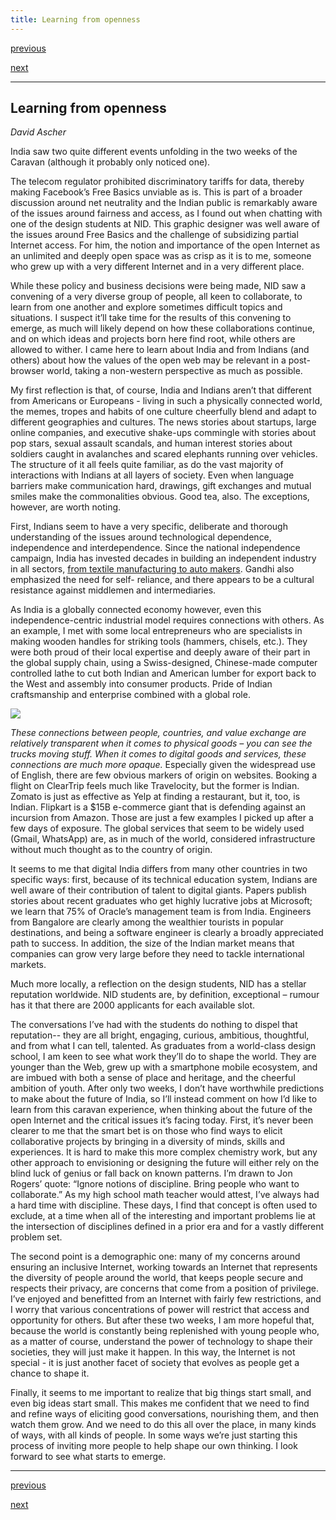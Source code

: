 ```yaml
---
title: Learning from openness
---
```


<div id="nav">
  <p class="alignleft"><a href="4_01.html">previous</a></p>
  <p class="alignright"><a href="4_03.html">next</a></p>
  <div style="clear: both;"></div>
</div>

---

## Learning from openness
_David Ascher_

India saw two quite different events unfolding in the two weeks of the Caravan (although it probably only noticed one).

The telecom regulator prohibited discriminatory tariffs for data, thereby making Facebook’s Free Basics unviable as is. This is part of a broader discussion around net neutrality and the Indian public is remarkably aware of the issues around fairness and access, as I found out when chatting with one of the design students at NID. This graphic designer was well aware of the issues around Free Basics and the challenge of subsidizing partial Internet access. For him, the notion and importance of the open Internet as an unlimited and deeply open space was as crisp as it is to me, someone who grew up with a very different Internet and in a very different place.

While these policy and business decisions were being made, NID saw a convening of a very diverse group of people, all keen to collaborate, to learn from one another and explore sometimes difficult topics and situations. I suspect it’ll take time for the results of this convening to emerge, as much will likely depend on how these collaborations continue, and on which ideas and projects born here find root, while others are allowed to wither. I came here to learn about India and from Indians (and others) about how the values of the open web may be relevant in a post-browser world, taking a non-western perspective as much as possible.

My first reflection is that, of course, India and Indians aren’t that different from Americans or Europeans - living in such a physically connected world, the memes, tropes and habits of one culture cheerfully blend and adapt to different geographies and cultures. The news stories about startups, large online companies, and executive shake-ups commingle with stories about pop stars, sexual assault scandals, and human interest stories about soldiers caught in avalanches and scared elephants running over vehicles. The structure of it all feels quite familiar, as do the vast majority of interactions with Indians at all layers of society. Even when language barriers make communication hard, drawings, gift exchanges and mutual smiles make the commonalities obvious. Good tea, also. The exceptions, however, are worth noting.

First, Indians seem to have a very specific, deliberate and thorough understanding of the issues around technological dependence, independence and interdependence. Since the national independence campaign, India has invested decades in building an independent industry in all sectors, [from textile manufacturing to auto makers](en.wikipedia.org/wiki/Hindustan_Ambassador). Gandhi also emphasized the need for self- reliance, and there appears to be a cultural resistance against middlemen and intermediaries.

As India is a globally connected economy however, even this independence-centric industrial model requires connections with others. As an example, I met with some local entrepreneurs who are specialists in making wooden handles for striking tools (hammers, chisels, etc.). They were both proud of their local expertise and deeply aware of their part in the global supply chain, using a Swiss-designed, Chinese-made computer controlled lathe to cut both Indian and American lumber for export back to the West and assembly into consumer products. Pride of Indian craftsmanship and enterprise combined with a global role.

![](images/28.jpg)

_These connections between people, countries, and value exchange are relatively transparent when it comes to physical goods – you can see the trucks moving stuff. When it comes to digital goods and services, these connections are much more opaque._ Especially given the
widespread use of English, there are few obvious markers of origin on websites. Booking a flight on ClearTrip feels much like Travelocity, but the former is Indian. Zomato is just as effective as Yelp at finding a restaurant, but it, too, is Indian. Flipkart is a $15B e-commerce giant that is defending against an incursion from Amazon. Those are just a few examples I picked up after a few days of exposure. The global services that seem to be widely used (Gmail, WhatsApp) are, as in much of the world, considered infrastructure without much thought as to the country of origin.

It seems to me that digital India differs from many other countries in two specific ways: first, because of its technical education system, Indians are well aware of their contribution of talent to digital giants. Papers publish stories about recent graduates who get highly lucrative jobs at Microsoft; we learn that 75% of Oracle’s management team is from India. Engineers from Bangalore are clearly among the wealthier tourists in popular destinations, and being a software engineer is clearly a broadly appreciated path to success. In addition, the size of the Indian market means that companies can grow very large before they need to tackle international markets.

Much more locally, a reflection on the design students, NID has a stellar reputation worldwide. NID students are, by definition, exceptional – rumour has it that there are 2000 applicants for each available slot.

The conversations I’ve had with the students do nothing to dispel that reputation-- they are all bright, engaging, curious, ambitious, thoughtful, and from what I can tell, talented.
As graduates from a world-class design school, I am keen to see what work they’ll do to shape the world. They are younger than the Web, grew up with a smartphone mobile ecosystem, and are imbued with both a sense of place and heritage, and the cheerful ambition of youth.
After only two weeks, I don’t have worthwhile predictions to make about the future of India, so I’ll instead comment on how I’d like to learn from this caravan experience, when thinking about the future of the open Internet and the critical issues it’s facing today.
First, it’s never been clearer to me that the smart bet is on those who find ways to elicit collaborative projects by bringing in a diversity of minds, skills and experiences. It is hard to make this more complex chemistry work, but any other approach to envisioning or designing the future will either rely on the blind luck of genius or fall back on known patterns. I’m drawn to Jon Rogers’ quote: “Ignore notions of discipline. Bring people who want to collaborate.” As my high school math teacher would attest, I’ve always had a hard time with discipline. These days, I find that concept is often used to exclude, at a time when all of the interesting and important problems lie at the intersection of disciplines defined in a prior era and for a vastly different problem set.

The second point is a demographic one: many of my concerns around ensuring an inclusive Internet, working towards an Internet that represents the diversity of people around the world, that keeps people secure and respects their privacy, are concerns that come from a position of privilege. I’ve enjoyed and benefitted from an Internet with fairly few restrictions, and I worry that various concentrations of power will restrict that access and opportunity for others. But after these two weeks, I am more hopeful that, because the world is constantly being replenished with young people who, as a matter of course, understand the power of technology to shape their societies, they will just make it happen. In this way, the Internet is not special - it is just another facet of society that evolves as people get a chance to shape it.

Finally, it seems to me important to realize that big things start small, and even big ideas start small. This makes me confident that we need to find and refine ways of eliciting good conversations, nourishing them, and then watch them grow. And we need to do this all over the place, in many kinds of ways, with all kinds of people. In some ways we’re just starting this process of inviting more people to help shape our own thinking. I look forward to see what starts to emerge.

---

<div id="nav">
  <p class="alignleft"><a href="4_01.html">previous</a></p>
  <p class="alignright"><a href="4_03.html">next</a></p>
  <div style="clear: both;"></div>
</div>